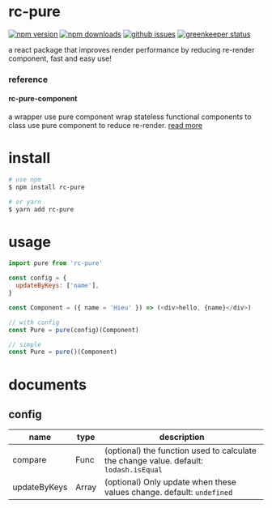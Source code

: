# rc-pure

[![npm version][npm-version-image]][npm-url]
[![npm downloads][npm-downloads-image]][npm-url]
[![github issues][github-issues-image]][github-issues-url]
[![greenkeeper status][greenkeeper-image]](https://greenkeeper.io)


a react package that improves render performance by reducing re-render component, fast and easy use!

### reference

#### rc-pure-component

a wrapper use pure component wrap stateless functional components to class use pure component to reduce re-render. [read more](https://www.npmjs.com/package/rc-pure-component)

# install

```bash
# use npm
$ npm install rc-pure

# or yarn
$ yarn add rc-pure
```

# usage

```javascript
import pure from 'rc-pure'

const config = {
  updateByKeys: ['name'],
}

const Component = ({ name = 'Hieu' }) => (<div>hello, {name}</div>)

// with config
const Pure = pure(config)(Component)

// simple
const Pure = pure()(Component)
```

# documents

## config

| name      	| type   	| description                                                                                                            |
|-----------	|--------	|------------------------------------------------------------------------------------------------------------------------|
| compare    	| Func   	| (optional) the function used to calculate the change value. default: `lodash.isEqual`                                  |
| updateByKeys| Array	  | (optional) Only update when these values change. default: `undefined`                                                  |

[npm-url]: https://npmjs.org/package/rc-pure
[npm-version-image]: https://badge.fury.io/js/rc-pure.svg
[npm-downloads-image]: https://img.shields.io/npm/dm/rc-pure.svg
[github-issues-image]: https://img.shields.io/github/issues/lamhieu-vk/rc-pure.svg
[github-issues-url]: https://github.com/lamhieu-vk/rc-pure/issues
[greenkeeper-image]: https://badges.greenkeeper.io/lamhieu-vk/rc-pure.svg

